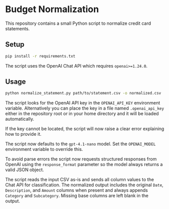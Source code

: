 # Budget Normalization

This repository contains a small Python script to normalize credit card statements.

## Setup

```bash
pip install -r requirements.txt
```

The script uses the OpenAI Chat API which requires `openai>=1.24.0`.

## Usage

```bash
python normalize_statement.py path/to/statement.csv -o normalized.csv
```

The script looks for the OpenAI API key in the `OPENAI_API_KEY` environment
variable. Alternatively you can place the key in a file named
`.openai_api_key` either in the repository root or in your home directory and
it will be loaded automatically.

If the key cannot be located, the script will now raise a clear error
explaining how to provide it.

The script now defaults to the `gpt-4.1-nano` model. Set the `OPENAI_MODEL`
environment variable to override this.

To avoid parse errors the script now requests structured responses from
OpenAI using the `response_format` parameter so the model always returns a
valid JSON object.

The script reads the input CSV as-is and sends all column values to the Chat API
for classification. The normalized output includes the original `Date`,
`Description`, and `Amount` columns when present and always appends
`Category` and `Subcategory`. Missing base columns are left blank in the
output.

